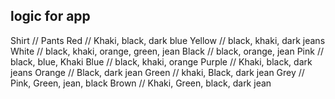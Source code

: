 ## logic for app


Shirt // Pants
Red // Khaki, black, dark blue
Yellow // black, khaki, dark jeans
White // black, khaki, orange, green, jean
Black // black, orange, jean
Pink // black, blue, Khaki
Blue // black, khaki, orange
Purple // Khaki, black, dark jeans
Orange // Black, dark jean
Green // khaki, Black, dark jean
Grey // Pink, Green, jean, black
Brown // Khaki, Green, black, dark jean
